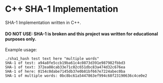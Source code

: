 # C++ SHA-1 Implementation
SHA-1 Implementation written in C++.

#### DO NOT USE: SHA-1 is broken and this project was written for educational purposes only.

Example usage:
```
./sha1_hash test text here "multiple words"
SHA-1 of test: a94a8fe5ccb19ba61c4c0873d391e987982fbbd3
SHA-1 of text: 372ea08cab33e71c02c651dbc83a474d32c676ea
SHA-1 of here: 0154c0dabe7145db37e0b81bf667e7224abec0ba
SHA-1 of multiple words: 0bc8bc61a5447863ef994c68f23190636c4ce0e2
```
